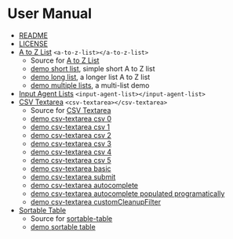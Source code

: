 
# User Manual

- [README](./)
- [LICENSE](LICENSE)
- [A to Z List](a-to-z-list.md) `<a-to-z-list></a-to-z-list>`
  - Source for [A to Z List](a-to-z-list.js)
  - [demo short list](demo_a-to-z-list_short.html), simple short A to Z list
  - [demo long list](demo_a-to-z-list_long.html), a longer list A to Z list
  - [demo multiple lists](demo_a-to-z-list_multiple.html), a multi-list demo
- [Input Agent Lists](input_agent_list.md) `<input-agent-list></input-agent-list>`
- [CSV Textarea](csv-textarea.md) `<csv-textarea></csv-textarea>`
  - Source for [CSV Textarea](csv-textarea.js)
  - [demo csv-textarea csv 0](demo_csv0.html)
  - [demo csv-textarea csv 1](demo_csv1.html)
  - [demo csv-textarea csv 2](demo_csv2.html)
  - [demo csv-textarea csv 3](demo_csv3.html)
  - [demo csv-textarea csv 4](demo_csv4.html)
  - [demo csv-textarea csv 5](demo_csv5.html)
  - [demo csv-textarea basic](demo_csv_basic.html)
  - [demo csv-textarea submit](demo_csv_submit.html)
  - [demo csv-textarea autocomplete](demo_csv_autocomplete0.html)
  - [demo csv-textarea autocomplete populated programatically](demo_csv_autocomplete1.html)
  - [demo csv-textarea customCleanupFilter](demo_csv_customCleanupFilter.html)
- [Sortable Table](sortable-table.md)
  - Source for [sortable-table](sortable-table.js)
  - [demo sortable table](demo-sortable-table.html)
